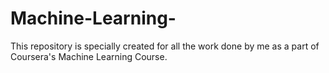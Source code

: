 # Machine-Learning-
This repository is specially created for all the work done by me as a part of Coursera's Machine Learning Course.
